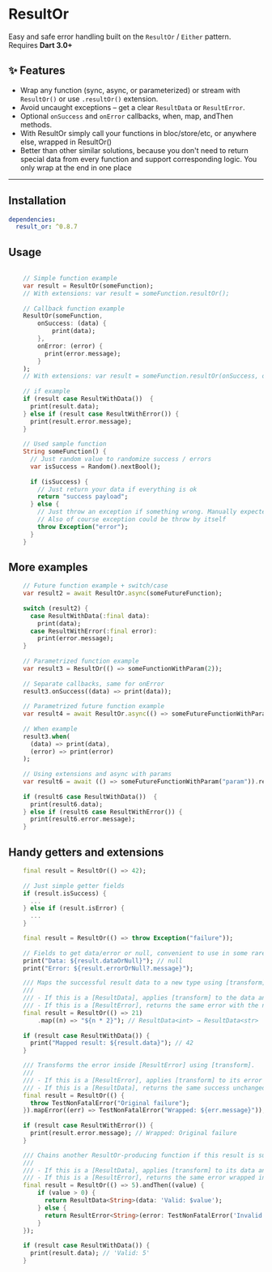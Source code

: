 # ResultOr

Easy and safe error handling built on the `ResultOr` / `Either` pattern.  
Requires **Dart 3.0+**

## ✨ Features

- Wrap any function (sync, async, or parameterized) or stream with `ResultOr()` or use `.resultOr()` extension.
- Avoid uncaught exceptions – get a clear `ResultData` or `ResultError`.
- Optional `onSuccess` and `onError` callbacks, when, map, andThen methods.
- With ResultOr simply call your functions in bloc/store/etc, or anywhere else, wrapped in ResultOr()
- Better than other similar solutions, because you don't need to return special data from every function and support corresponding logic. You only wrap at the end in one place 

---

## Installation

```yaml
dependencies:
  result_or: ^0.8.7
```

## Usage

```dart
    
    // Simple function example
    var result = ResultOr(someFunction);
    // With extensions: var result = someFunction.resultOr();
    
    // Callback function example
    ResultOr(someFunction,
        onSuccess: (data) {
            print(data);
        },
        onError: (error) {
          print(error.message);
        }
    );
    // With extensions: var result = someFunction.resultOr(onSuccess, onError);
    
    // if example
    if (result case ResultWithData())  {
      print(result.data);
    } else if (result case ResultWithError()) {
      print(result.error.message);
    }
    
    // Used sample function
    String someFunction() {
      // Just random value to randomize success / errors
      var isSuccess = Random().nextBool();
    
      if (isSuccess) {
        // Just return your data if everything is ok
        return "success payload";
      } else {
        // Just throw an exception if something wrong. Manually expected to throw NonFatalResultError
        // Also of course exception could be throw by itself
        throw Exception("error");
      }
    }
```

## More examples

```dart
    // Future function example + switch/case
    var result2 = await ResultOr.async(someFutureFunction);
    
    switch (result2) {
      case ResultWithData(:final data):
        print(data);
      case ResultWithError(:final error):
        print(error.message);
    }
    
    // Parametrized function example
    var result3 = ResultOr(() => someFunctionWithParam(2));
    
    // Separate callbacks, same for onError
    result3.onSuccess((data) => print(data));
    
    // Parametrized future function example
    var result4 = await ResultOr.async(() => someFutureFunctionWithParam("Param"));
    
    // When example
    result3.when(
      (data) => print(data), 
      (error) => print(error)
    );
    
    // Using extensions and async with params
    var result6 = await (() => someFutureFunctionWithParam("param")).resultOr();
    
    if (result6 case ResultWithData())  {
      print(result6.data);
    } else if (result6 case ResultWithError()) {
      print(result6.error.message);
    }

```

## Handy getters and extensions

```dart
    final result = ResultOr(() => 42);
    
    // Just simple getter fields
    if (result.isSuccess) {
      ...
    } else if (result.isError) {
      ...
    }

    final result = ResultOr(() => throw Exception("failure"));
    
    // Fields to get data/error or null, convenient to use in some rare cases
    print("Data: ${result.dataOrNull}"); // null
    print("Error: ${result.errorOrNull?.message}");

    /// Maps the successful result data to a new type using [transform].
    ///
    /// - If this is a [ResultData], applies [transform] to the data and wraps in a new ResultData.
    /// - If this is a [ResultError], returns the same error with the new type.
    final result = ResultOr(() => 21)
        .map((n) => "${n * 2}"); // ResultData<int> → ResultData<str>
    
    if (result case ResultWithData()) {
      print("Mapped result: ${result.data}"); // 42
    }

    /// Transforms the error inside [ResultError] using [transform].
    ///
    /// - If this is a [ResultError], applies [transform] to its error and returns new ResultError.
    /// - If this is a [ResultData], returns the same success unchanged.
    final result = ResultOr(() {
      throw TestNonFatalError("Original failure");
    }).mapError((err) => TestNonFatalError("Wrapped: ${err.message}"));
    
    if (result case ResultWithError()) {
      print(result.error.message); // Wrapped: Original failure
    }

    /// Chains another ResultOr-producing function if this result is successful.
    ///
    /// - If this is a [ResultData], applies [transform] to its data and returns the result.
    /// - If this is a [ResultError], returns the same error wrapped in a new ResultError of type R.
    final result = ResultOr(() => 5).andThen((value) {
        if (value > 0) {
          return ResultData<String>(data: 'Valid: $value');
        } else {
          return ResultError<String>(error: TestNonFatalError('Invalid'));
        }
    });
    
    if (result case ResultWithData()) {
      print(result.data); // 'Valid: 5'
    }
```